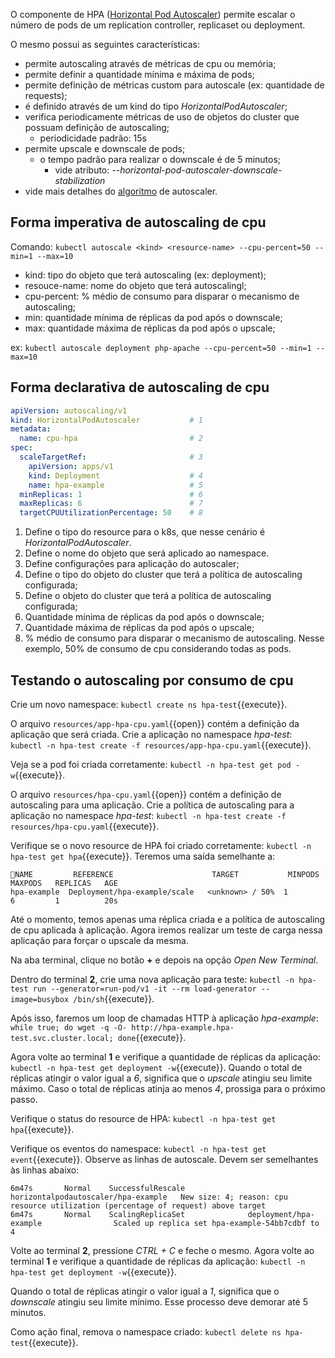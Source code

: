 O componente de HPA ([Horizontal Pod Autoscaler](https://kubernetes.io/docs/tasks/run-application/horizontal-pod-autoscale/)) permite escalar o número de pods de um replication controller, replicaset ou deployment. 

O mesmo possui as seguintes características:
- permite autoscaling através de métricas de cpu ou memória;
- permite definir a quantidade mínima e máxima de pods;
- permite definição de métricas custom para autoscale (ex: quantidade de requests);
- é definido através de um kind do tipo *HorizontalPodAutoscaler*; 
- verifica periodicamente métricas de uso de objetos do cluster que possuam definição de autoscaling;
  - periodicidade padrão: 15s
- permite upscale e downscale de pods;
  - o tempo padrão para realizar o downscale é de 5 minutos;
    - vide atributo: *--horizontal-pod-autoscaler-downscale-stabilization* 
- vide mais detalhes do [algoritmo](https://kubernetes.io/docs/tasks/run-application/horizontal-pod-autoscale/#algorithm-details) de autoscaler.

## Forma imperativa de autoscaling de cpu

Comando: `kubectl autoscale <kind> <resource-name> --cpu-percent=50 --min=1 --max=10`
- kind: tipo do objeto que terá autoscaling (ex: deployment);
- resouce-name: nome do objeto que terá autoscalingl;
- cpu-percent: % médio de consumo para disparar o mecanismo de autoscaling;
- min: quantidade mínima de réplicas da pod após o downscale;
- max: quantidade máxima de réplicas da pod após o upscale;

ex: `kubectl autoscale deployment php-apache --cpu-percent=50 --min=1 --max=10`

## Forma declarativa de autoscaling de cpu

```yaml
apiVersion: autoscaling/v1
kind: HorizontalPodAutoscaler           # 1
metadata:
  name: cpu-hpa                         # 2
spec:
  scaleTargetRef:                       # 3
    apiVersion: apps/v1
    kind: Deployment                    # 4
    name: hpa-example                   # 5
  minReplicas: 1                        # 6
  maxReplicas: 6                        # 7
  targetCPUUtilizationPercentage: 50    # 8
```

1. Define o tipo do resource para o k8s, que nesse cenário é *HorizontalPodAutoscaler*.
2. Define o nome do objeto que será aplicado ao namespace.
3. Define configurações para aplicação do autoscaler;
4. Define o tipo do objeto do cluster que terá a política de autoscaling configurada;
5. Define o objeto do cluster que terá a política de autoscaling configurada;
6. Quantidade mínima de réplicas da pod após o downscale;
7. Quantidade máxima de réplicas da pod após o upscale;
8. % médio de consumo para disparar o mecanismo de autoscaling. Nesse exemplo, 50% de consumo de cpu considerando todas as pods.

## Testando o autoscaling por consumo de cpu

Crie um novo namespace: `kubectl create ns hpa-test`{{execute}}.

O arquivo `resources/app-hpa-cpu.yaml`{{open}} contém a definição da aplicação que será criada.
Crie a aplicação no namespace *hpa-test*: `kubectl -n hpa-test create -f resources/app-hpa-cpu.yaml`{{execute}}.

Veja se a pod foi criada corretamente: `kubectl -n hpa-test get pod -w`{{execute}}.

O arquivo `resources/hpa-cpu.yaml`{{open}} contém a definição de autoscaling para uma aplicação.
Crie a política de autoscaling para a aplicação no namespace *hpa-test*: `kubectl -n hpa-test create -f resources/hpa-cpu.yaml`{{execute}}.

Verifique se o novo resource de HPA foi criado corretamente: `kubectl -n hpa-test get hpa`{{execute}}.
Teremos uma saída semelhante a:

```
NAME         REFERENCE                      TARGET           MINPODS   MAXPODS   REPLICAS   AGE
hpa-example  Deployment/hpa-example/scale   <unknown> / 50%  1         6         1          20s
```

Até o momento, temos apenas uma réplica criada e a política de autoscaling de cpu aplicada à aplicação.
Agora iremos realizar um teste de carga nessa aplicação para forçar o upscale da mesma.

Na aba terminal, clique no botão **+** e depois na opção *Open New Terminal*.

Dentro do terminal **2**, crie uma nova aplicação para teste: `kubectl -n hpa-test run --generator=run-pod/v1 -it --rm load-generator --image=busybox /bin/sh`{{execute}}.

Após isso, faremos um loop de chamadas HTTP à aplicação *hpa-example*: `while true; do wget -q -O- http://hpa-example.hpa-test.svc.cluster.local; done`{{execute}}.

Agora volte ao terminal **1** e verifique a quantidade de réplicas da aplicação: `kubectl -n hpa-test get deployment -w`{{execute}}.
Quando o total de réplicas atingir o valor igual a *6*, significa que o *upscale* atingiu seu limite máximo.
Caso o total de réplicas atinja ao menos *4*, prossiga para o próximo passo.

Verifique o status do resource de HPA: `kubectl -n hpa-test get hpa`{{execute}}.

Verifique os eventos do namespace: `kubectl -n hpa-test get event`{{execute}}. Observe as linhas de autoscale. Devem ser semelhantes às linhas abaixo:
```
6m47s       Normal    SuccessfulRescale              horizontalpodautoscaler/hpa-example   New size: 4; reason: cpu resource utilization (percentage of request) above target
6m47s       Normal    ScalingReplicaSet              deployment/hpa-example                Scaled up replica set hpa-example-54bb7cdbf to 4
```

Volte ao terminal **2**, pressione *CTRL + C* e feche o mesmo. 
Agora volte ao terminal **1** e verifique a quantidade de réplicas da aplicação: `kubectl -n hpa-test get deployment -w`{{execute}}.

Quando o total de réplicas atingir o valor igual a *1*, significa que o *downscale* atingiu seu limite mínimo.
Esse processo deve demorar até 5 minutos.

Como ação final, remova o namespace criado: `kubectl delete ns hpa-test`{{execute}}.
